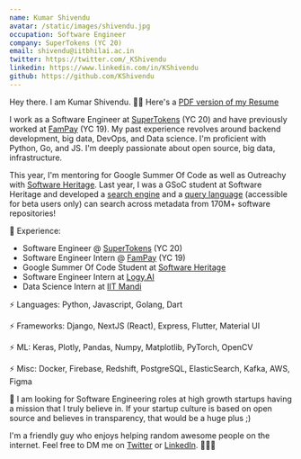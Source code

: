 ```yaml
---
name: Kumar Shivendu
avatar: /static/images/shivendu.jpg
occupation: Software Engineer
company: SuperTokens (YC 20)
email: shivendu@iitbhilai.ac.in
twitter: https://twitter.com/_KShivendu
linkedin: https://www.linkedin.com/in/KShivendu
github: https://github.com/KShivendu
---
```


Hey there. I am Kumar Shivendu. 👨‍💻 Here's a [PDF version of my Resume](/static/KumarShivendu_CV.pdf)

I work as a Software Engineer at [SuperTokens](https://github.com/SuperTokens) (YC 20) and have previously worked at [FamPay](https://fampay.in/) (YC 19). My past experience revolves around backend development, big data, DevOps, and Data science. I'm proficient with Python, Go, and JS. I'm deeply passionate about open source, big data, infrastructure.

This year, I'm mentoring for Google Summer Of Code as well as Outreachy with [Software Heritage](https://softwareheritage.org/). Last year, I was a GSoC student at Software Heritage and developed a [search engine](https://archive.softwareheritage.org/) and a [query language](https://docs.softwareheritage.org/devel/swh-search/query-language.html) (accessible for beta users only) can search across metadata from 170M+ software repositories!

🚀 Experience:

- Software Engineer @ [SuperTokens](https://supertokens.com/) (YC 20)
- Software Engineer Intern @ [FamPay](https://fampay.in/) (YC 19)
- Google Summer Of Code Student at [Software Heritage](https://softwareheritage.org/)
- Software Engineer Intern at [Logy.AI](https://logy.ai/)
- Data Science Intern at [IIT Mandi](https://iitmandi.ac.in/)

⚡ Languages: Python, Javascript, Golang, Dart

⚡ Frameworks: Django, NextJS (React), Express, Flutter, Material UI

⚡ ML: Keras, Plotly, Pandas, Numpy, Matplotlib, PyTorch, OpenCV

⚡ Misc: Docker, Firebase, Redshift, PostgreSQL, ElasticSearch, Kafka, AWS, Figma

🦄 I am looking for Software Engineering roles at high growth startups having a mission that I truly believe in. If your startup culture is based on open source and believes in transparency, that would be a huge plus ;)

I'm a friendly guy who enjoys helping random awesome people on the internet. Feel free to DM me on [Twitter](https://twitter.com/_KShivendu) or [LinkedIn](https://www.linkedin.com/in/kshivendu/). 🙋🏻‍♂️
